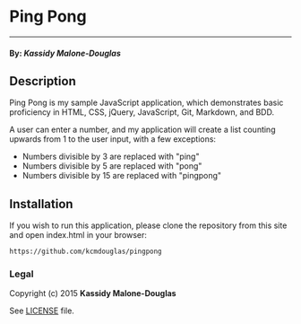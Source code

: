 # Ping Pong
------------------------------------

#### By: *Kassidy Malone-Douglas*

## Description

Ping Pong is my sample JavaScript application, which demonstrates basic proficiency in HTML, CSS, jQuery, JavaScript, Git, Markdown, and BDD.

A user can enter a number, and my application will create a list counting upwards from 1 to the user input, with a few exceptions:
* Numbers divisible by 3 are replaced with "ping"
* Numbers divisible by 5 are replaced with "pong"
* Numbers divisible by 15 are replaced with "pingpong"

## Installation

If you wish to run this application, please clone the repository from this site and open index.html in your browser:

    https://github.com/kcmdouglas/pingpong


### Legal

Copyright (c) 2015 **Kassidy Malone-Douglas**

See [LICENSE](https://github.com/kcmdouglas/pingpong/blob/master/LICENSE) file.

